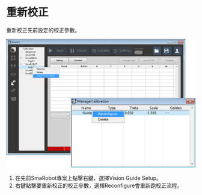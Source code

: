 # 重新校正

重新校正先前設定的校正參數。

![&#x624B;&#x81C2;&#x53D6;&#x7269;&#x8996;&#x89BA;&#x91CD;&#x65B0;&#x6821;&#x6B63;](../../../.gitbook/assets/shi-jue-zhua-qu-zhong-xin-xiao-zheng.jpg)

1. 在先前SmaRobot專案上點擊右鍵，選擇Vision Guide Setup。
2. 右鍵點擊要重新校正的校正參數，選擇Reconfigure會重新跑校正流程。

